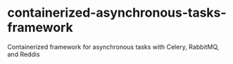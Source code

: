 # containerized-asynchronous-tasks-framework
Containerized framework for asynchronous tasks with Celery, RabbitMQ, and Reddis
